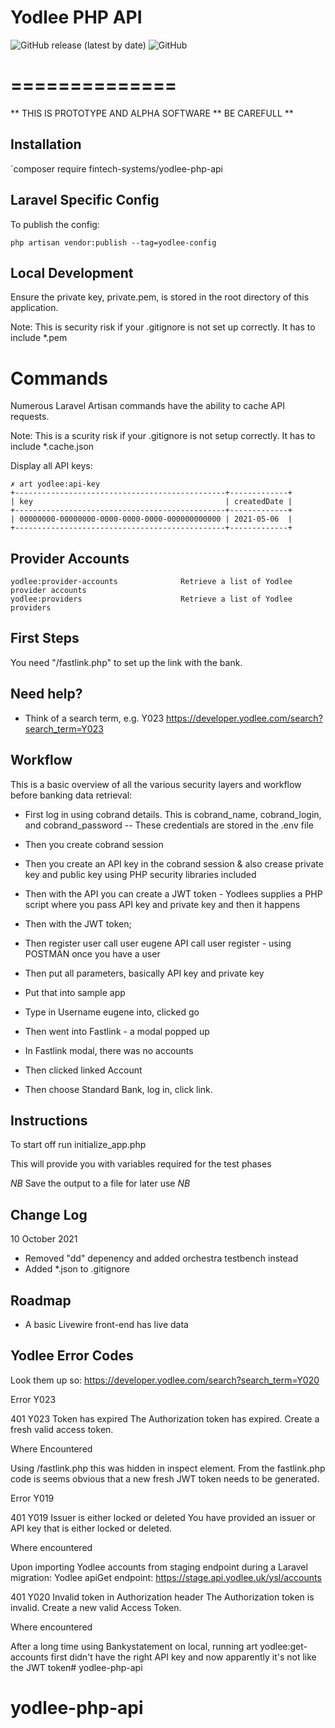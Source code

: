 # Yodlee PHP API
![GitHub release (latest by date)](https://img.shields.io/github/v/release/fintech-systems/yodlee-php-api) ![GitHub](https://img.shields.io/github/license/fintech-systems/yodlee-php-api)

# ==============

** THIS IS PROTOTYPE AND ALPHA SOFTWARE ** BE CAREFULL **

Installation
------------
`composer require fintech-systems/yodlee-php-api


Laravel Specific Config
-----------------------
To publish the config:

```
php artisan vendor:publish --tag=yodlee-config
```

Local Development
-----------------
Ensure the private key, private.pem, is stored in the root directory of this application.

Note: This is security risk if your .gitignore is not set up correctly. It has to include *.pem

Commands
========

Numerous Laravel Artisan commands have the ability to cache API requests.

Note: This is a scurity risk if your .gitignore is not setup correctly. It has to include *.cache.json

Display all API keys:

```
✗ art yodlee:api-key
+-----------------------------------------------+-------------+
| key                                           | createdDate |
+-----------------------------------------------+-------------+
| 00000000-00000000-0000-0000-0000-000000000000 | 2021-05-06  |
+-----------------------------------------------+-------------+
```

Provider Accounts
-----------------

```
yodlee:provider-accounts              Retrieve a list of Yodlee provider accounts
yodlee:providers                      Retrieve a list of Yodlee providers
```



First Steps
-----------
You need "/fastlink.php" to set up the link with the bank.

Need help?
----------

* Think of a search term, e.g. Y023
https://developer.yodlee.com/search?search_term=Y023

Workflow
--------

This is a basic overview of all the various security layers and workflow before banking data retrieval:

- First log in using cobrand details. This is cobrand_name, cobrand_login, and cobrand_password
-- These credentials are stored in the .env file
- Then you create cobrand session
- Then you create an API key in the cobrand session & also crease private key and public key using PHP security libraries included
- Then with the API you can create a JWT token - Yodlees supplies a PHP script where you pass API key and private key and then it happens

- Then with the JWT token;
- Then register user call user eugene API call user register - using POSTMAN once you have a user

- Then put all parameters, basically API key and private key
- Put that into sample app

- Type in Username eugene into, clicked go
- Then went into Fastlink - a modal popped up

- In Fastlink modal, there was no accounts
- Then clicked linked Account

- Then choose Standard Bank, log in, click link.

Instructions
------------

To start off run initialize_app.php

This will provide you with variables required for the test phases

*NB* Save the output to a file for later use *NB*

Change Log
----------

10 October 2021

- Removed "dd" depenency and added orchestra testbench instead
- Added *.json to .gitignore

Roadmap
-------
- A basic Livewire front-end has live data

Yodlee Error Codes
------------------
Look them up so:
https://developer.yodlee.com/search?search_term=Y020

Error Y023

401	Y023	Token has expired	The Authorization token has expired. Create a fresh valid access token.

Where Encountered

Using /fastlink.php this was hidden in inspect element. From the fastlink.php code is seems obvious that a new fresh JWT token needs to be generated.

Error Y019

401	Y019	Issuer is either locked or deleted	You have provided an issuer or API key that is either locked or deleted.

Where encountered

Upon importing Yodlee accounts from staging endpoint during a Laravel migration:
Yodlee apiGet endpoint: https://stage.api.yodlee.uk/ysl/accounts

401	Y020	Invalid token in Authorization header	The Authorization token is invalid. Create a new valid Access Token.

Where encountered

After a long time using Bankystatement on local, running art yodlee:get-accounts first didn't have the right API key and now apparently it's not like the JWT token# yodlee-php-api

# yodlee-php-api


